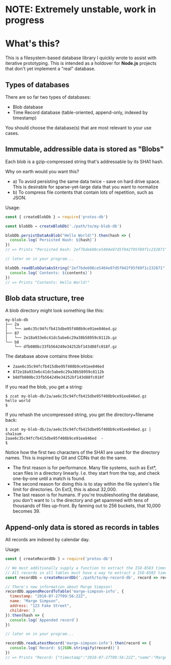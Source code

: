 # NOTE: Extremely unstable, work in progress

# What's this?

This is a filesystem-based database library I quickly wrote to assist with iterative prototyping. This is intended as a holdover for **Node.js** projects that don't yet implement a "real" database.

## Types of databases

There are so far two types of databases:

* Blob database
* Time Record database (table-oriented, append-only, indexed by timestamp)

You should choose the database(s) that are most relevant to your use cases.

## Immutable, addressible data is stored as "Blobs"

Each blob is a gzip-compressed string that's addressable by its SHA1 hash.

Why on earth would you want this?

* a) To avoid persisting the same data twice - save on hard drive space. This is desirable for sparse-yet-large data that you want to normalize
* b) To compress file contents that contain lots of repetition, such as JSON.

Usage:

```js
const { createBlobDb } = require('protos-db')

const blobDb = createBlobDb('./path/to/my-blob-db')

blobDb.persistDataAsBlob("Hello World!").then(hash => {
  console.log(`Persisted Hash: ${hash}`)
})
// => Prints "Persisted Hash: 2ef7bde608ce5404e97d5f042f95f89f1c232871"

// later on in your program...

blobDb.readBlobDataAsString("2ef7bde608ce5404e97d5f042f95f89f1c232871").then(contents => {
  console.log(`Contents: ${contents}`)
})
// => Prints "Contents: Hello World!"

```


## Blob data structure, tree

A blob directory might look something like this:

```
my-blob-db
├── 2a
│   └── ae6c35c94fcfb415dbe95f408b9ce91ee846ed.gz
├── 87
│   └── 2e18a933e6c41dc5abe6c29a38b58959c8112b.gz
└── b8
    └── dfb080bc33fb564249e34252bf143d88fc018f.gz
```

The database above contains three blobs:
* `2aae6c35c94fcfb415dbe95f408b9ce91ee846ed`
* `872e18a933e6c41dc5abe6c29a38b58959c8112b`
* `b8dfb080bc33fb564249e34252bf143d88fc018f`

If you read the blob, you get a string:

```
$ zcat my-blob-db/2a/ae6c35c94fcfb415dbe95f408b9ce91ee846ed.gz
hello world
$
```

If you rehash the uncompressed string, you get the directory+filename back:

```
$ zcat my-blob-db/2a/ae6c35c94fcfb415dbe95f408b9ce91ee846ed.gz | sha1sum
2aae6c35c94fcfb415dbe95f408b9ce91ee846ed  -
$
```

Notice how the first two characters of the SHA1 are used for the directory names.
This is inspired by Git and CDNs that do the same.

* The first reason is for performance. Many file systems, such as Ext*, scan files in a directory linearly. I.e. they start from the top, and check one-by-one until a match is found.
* The second reason for doing this is to stay within the file system's file limit for directories. On Ext3, this is about 32,000.
* The last reason is for humans. If you're troubleshooting the database, you don't want to `ls` the directory and get spammed with tens of thousands of files up-front. By fanning out to 256 buckets, that 10,000 becomes 39.


## Append-only data is stored as records in tables

All records are indexed by calendar day.

Usage:

```js
const { createRecordDb } = require('protos-db')

// We must additionally supply a function to extract the ISO-8583 timestamp field.
// All records in all tables must have a way to extract a ISO-8583 timestamp, e.g. a field.
const recordDb = createRecordDb('./path/to/my-record-db', record => record.timestamp)

// There's new information about Marge Simpson!
recordDb.appendRecordToTable('marge-simpson-info', {
  timestamp: "2018-07-27T09:56:22Z",
  name: "Marge Simpson",
  address: "123 Fake Street",
  children: 3
}).then(hash => {
  console.log(`Appended record`)
})

// later on in your program...

recordDb.readLatestRecord('marge-simpson-info').then(record => {
  console.log(`Record: ${JSON.stringify(record)}`)
})
// => Prints "Record: {"timestamp":"2018-07-27T09:56:22Z","name":"Marge Simpson","address":"123 Fake Street","children":3}"

```
